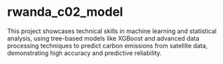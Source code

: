 # rwanda_c02_model
This project showcases technical skills in machine learning and statistical analysis, using tree-based models like XGBoost and advanced data processing techniques to predict carbon emissions from satellite data, demonstrating high accuracy and predictive reliability.
